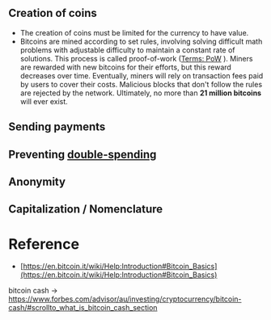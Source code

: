 ## **Creation of coins**

- The creation of coins must be limited for the currency to have value.
- Bitcoins are mined according to set rules, involving solving difficult math problems with adjustable difficulty to maintain a constant rate of solutions. This process is called proof-of-work ([Terms: PoW](https://www.notion.so/Terms-PoW-e9c949cb040b46998874ea342db540b4?pvs=21) ). Miners are rewarded with new bitcoins for their efforts, but this reward decreases over time. Eventually, miners will rely on transaction fees paid by users to cover their costs. Malicious blocks that don't follow the rules are rejected by the network. Ultimately, no more than **21 million bitcoins** will ever exist.

## **Sending payments**

## **Preventing [double-spending](https://en.bitcoin.it/wiki/Double-spending)**

## **Anonymity**

## **Capitalization / Nomenclature**

# Reference

- [https://en.bitcoin.it/wiki/Help:Introduction#Bitcoin_Basics](https://en.bitcoin.it/wiki/Help:Introduction#Bitcoin_Basics)

bitcoin cash -> https://www.forbes.com/advisor/au/investing/cryptocurrency/bitcoin-cash/#scrollto_what_is_bitcoin_cash_section
